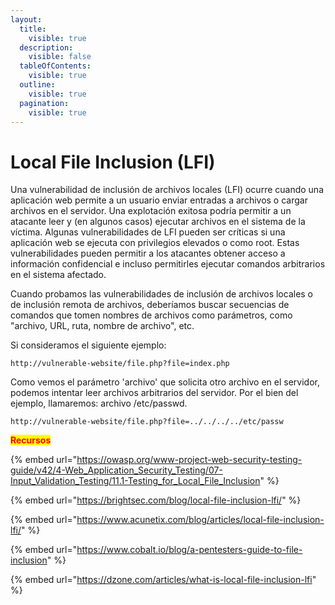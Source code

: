 ```yaml
---
layout:
  title:
    visible: true
  description:
    visible: false
  tableOfContents:
    visible: true
  outline:
    visible: true
  pagination:
    visible: true
---
```


# Local File Inclusion (LFI)

Una vulnerabilidad de inclusión de archivos locales (LFI) ocurre cuando una aplicación web permite a un usuario enviar entradas a archivos o cargar archivos en el servidor. Una explotación exitosa podría permitir a un atacante leer y (en algunos casos) ejecutar archivos en el sistema de la víctima. Algunas vulnerabilidades de LFI pueden ser críticas si una aplicación web se ejecuta con privilegios elevados o como root. Estas vulnerabilidades pueden permitir a los atacantes obtener acceso a información confidencial e incluso permitirles ejecutar comandos arbitrarios en el sistema afectado.

Cuando probamos las vulnerabilidades de inclusión de archivos locales o de inclusión remota de archivos, deberíamos buscar secuencias de comandos que tomen nombres de archivos como parámetros, como "archivo, URL, ruta, nombre de archivo", etc.

Si consideramos el siguiente ejemplo:

```none
http://vulnerable-website/file.php?file=index.php
```

Como vemos el parámetro 'archivo' que solicita otro archivo en el servidor, podemos intentar leer archivos arbitrarios del servidor. Por el bien del ejemplo, llamaremos: archivo /etc/passwd.

```none
http://vulnerable-website/file.php?file=../../../../etc/passw
```



<mark style="color:red;">**Recursos**</mark>

{% embed url="https://owasp.org/www-project-web-security-testing-guide/v42/4-Web_Application_Security_Testing/07-Input_Validation_Testing/11.1-Testing_for_Local_File_Inclusion" %}

{% embed url="https://brightsec.com/blog/local-file-inclusion-lfi/" %}

{% embed url="https://www.acunetix.com/blog/articles/local-file-inclusion-lfi/" %}

{% embed url="https://www.cobalt.io/blog/a-pentesters-guide-to-file-inclusion" %}

{% embed url="https://dzone.com/articles/what-is-local-file-inclusion-lfi" %}

